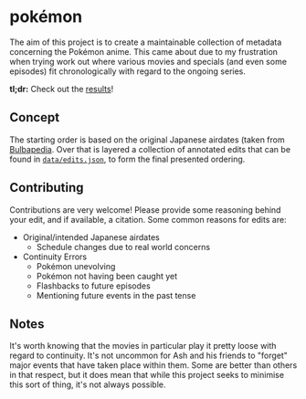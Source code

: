 # pokémon

The aim of this project is to create a maintainable collection of metadata
concerning the Pokémon anime. This came about due to my frustration when trying
work out where various movies and specials (and even some episodes) fit
chronologically with regard to the ongoing series.

**tl;dr:** Check out the [results][table]!

## Concept

The starting order is based on the original Japanese airdates (taken from
[Bulbapedia][bulbapedia]. Over that is layered a collection of annotated edits
that can be found in [`data/edits.json`][edits], to form the final presented
ordering.

[bulbapedia]: http://bulbapedia.bulbagarden.net/wiki/List_of_anime_episodes
[edits]: data/edits.json
[table]: https://github.com/mal/pokemon/blob/gh-pages/data/anime.md

## Contributing

Contributions are very welcome! Please provide some reasoning behind your edit,
and if available, a citation. Some common reasons for edits are:

  - Original/intended Japanese airdates
    - Schedule changes due to real world concerns
  - Continuity Errors
    - Pokémon unevolving
    - Pokémon not having been caught yet
    - Flashbacks to future episodes
    - Mentioning future events in the past tense

## Notes

It's worth knowing that the movies in particular play it pretty loose with
regard to continuity. It's not uncommon for Ash and his friends to "forget"
major events that have taken place within them. Some are better than others in
that respect, but it does mean that while this project seeks to minimise this
sort of thing, it's not always possible.
